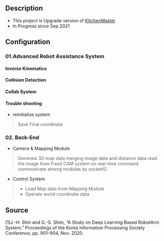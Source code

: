 ## Description
- This project is Upgrade version of [KitchenMaster](https://github.com/MinTpie30/KitchenMaster)
- In Progress since Sep.2021

## Configuration
### 01.Advanced Robot Assistance System
#### Inverse Kinematics 
#### Collision Detection
#### Collab System
#### Trouble shooting 
- reinitialize system
> Save Final coordinate

### 02. Back-End
- Camera & Mapping Module
> Generate 3D map data merging image data and distance data
> read the image from Fixed CAM system on real-time
> command communicate among modules by socketIO

- Control System
> - Load Map data from Mapping Module
> - Operate world coordinate data 

## Source 
[1]J.-H. Shin and G.-S. Shim, “A Study on Deep Learning Based RobotArm System,” Proceedings of the Korea Information Processing Society Conference, pp. 901–904, Nov. 2020.
